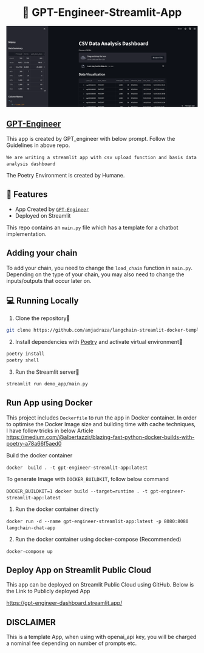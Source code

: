 <h1 align="center">
📖 GPT-Engineer-Streamlit-App
</h1>

![UI](ui.PNG?raw=true)

## [GPT-Engineer](https://github.com/AntonOsika/gpt-engineer)

This app is created by GPT_engineer with below prompt. Follow the Guidelines in above repo.

`We are writing a streamlit app with csv upload function and basis data analysis dashboard`

The Poetry Environment is created by Humane.

## 🔧 Features

- App Created by [`GPT-Engineer`](https://github.com/AntonOsika/gpt-engineer)
- Deployed on Streamlit

This repo contains an `main.py` file which has a template for a chatbot implementation.

## Adding your chain
To add your chain, you need to change the `load_chain` function in `main.py`.
Depending on the type of your chain, you may also need to change the inputs/outputs that occur later on.


## 💻 Running Locally

1. Clone the repository📂

```bash
git clone https://github.com/amjadraza/langchain-streamlit-docker-template.git
```

2. Install dependencies with [Poetry](https://python-poetry.org/) and activate virtual environment🔨

```bash
poetry install
poetry shell
```

3. Run the Streamlit server🚀

```bash
streamlit run demo_app/main.py 
```

Run App using Docker
--------------------
This project includes `Dockerfile` to run the app in Docker container. In order to optimise the Docker Image
size and building time with cache techniques, I have follow tricks in below Article 
https://medium.com/@albertazzir/blazing-fast-python-docker-builds-with-poetry-a78a66f5aed0

Build the docker container

``docker  build . -t gpt-engineer-streamlit-app:latest ``

To generate Image with `DOCKER_BUILDKIT`, follow below command

```DOCKER_BUILDKIT=1 docker build --target=runtime . -t gpt-engineer-streamlit-app:latest```

1. Run the docker container directly 

``docker run -d --name gpt-engineer-streamlit-app:latest -p 8080:8080 langchain-chat-app ``

2. Run the docker container using docker-compose (Recommended)

``docker-compose up``


Deploy App on Streamlit Public Cloud
------------------------------------
This app can be deployed on Streamlit Public Cloud using GitHub. Below is the Link to 
Publicly deployed App

https://gpt-engineer-dashboard.streamlit.app/


## DISCLAIMER

This is a template App, when using with openai_api key, you will be charged a nominal fee depending
on number of prompts etc.